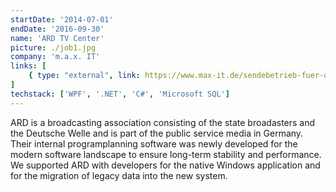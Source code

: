 ```yaml
---
startDate: '2014-07-01'
endDate: '2016-09-30'
name: 'ARD TV Center'
picture: ./job1.jpg
company: 'm.a.x. IT'
links: [
    { type: "external", link: https://www.max-it.de/sendebetrieb-fuer-das-erste/ }
]
techstack: ['WPF', '.NET', 'C#', 'Microsoft SQL']
---
```


ARD is a broadcasting association consisting of the state broadasters and the Deutsche Welle and is part of the public service media in Germany. Their internal programplanning software was newly developed for the modern software landscape to ensure long-term stability and performance. We supported ARD with developers for the native Windows application and for the migration of legacy data into the new system. 